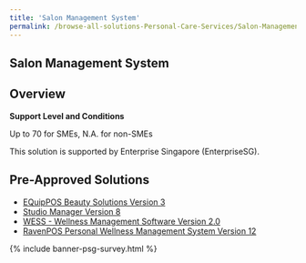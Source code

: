 ```yaml
---
title: 'Salon Management System'
permalink: /browse-all-solutions-Personal-Care-Services/Salon-Management-System
---
```


## Salon Management System
## Overview

**Support Level and Conditions**

Up to 70 for SMEs, N.A. for non-SMEs

This solution is supported by Enterprise Singapore (EnterpriseSG).

## Pre-Approved Solutions

- <a href='/productivity-solutions-grant/solutionrepo/solution2947' target='_blank'>EQuipPOS Beauty Solutions Version 3</a><br>
- <a href='/productivity-solutions-grant/solutionrepo/solution2972' target='_blank'>Studio Manager Version 8</a><br>
- <a href='/productivity-solutions-grant/solutionrepo/solution2989' target='_blank'>WESS - Wellness Management Software Version 2.0</a><br>
- <a href='/productivity-solutions-grant/solutionrepo/solution3039' target='_blank'>RavenPOS Personal Wellness Management System Version 12</a><br>

{% include banner-psg-survey.html %}
